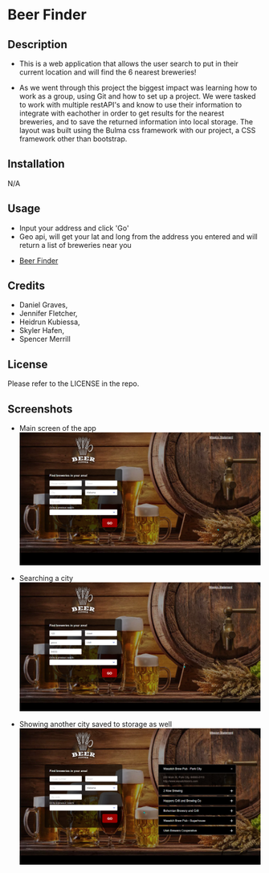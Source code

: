 # Beer Finder

## Description
- This is a web application that allows the user search to put in their current location and will find the 6 nearest breweries!

- As we went through this project the biggest impact was learning how to work as a group, using Git and how to set up a project. We were tasked to work with multiple restAPI's and know to use their information to integrate with eachother in order to get results for the nearest breweries, and to save the returned information into local storage. The layout was built using the Bulma css framework with our project, a CSS framework other than bootstrap.

## Installation
N/A

## Usage
- Input your address and click 'Go'
- Geo api, will get your lat and long from the address you entered and will return a list of breweries near you
* [Beer Finder](https://canadianfaller7.github.io/beer-finder/ "Named link title")

## Credits
- Daniel Graves,
- Jennifer Fletcher,
- Heidrun Kubiessa,
- Skyler Hafen,
- Spencer Merrill


## License
Please refer to the LICENSE in the repo.

## Screenshots

- Main screen of the app
![Alt text](./assets/images/main-page.png?raw=true "Optional Title")

- Searching a city
![Alt text](./assets/images/address-searched.png?raw=true "Optional Title")

- Showing another city saved to storage as well
![Alt text](./assets/images/results-page.png?raw=true "Optional Title")

